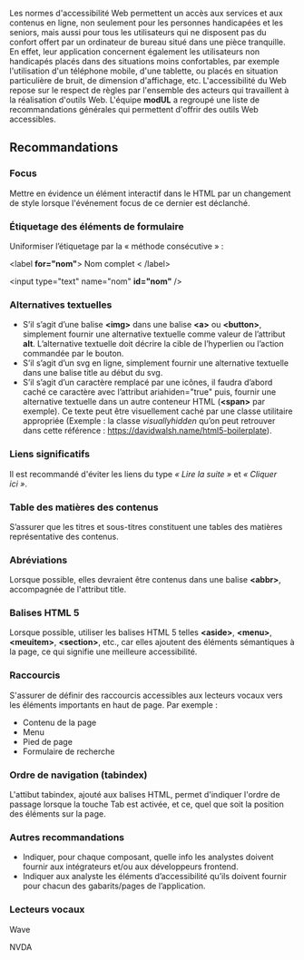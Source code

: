 Les normes d'accessibilité Web permettent un accès aux services et aux contenus en ligne, non seulement pour les personnes handicapées et les seniors, mais aussi pour tous les utilisateurs qui ne disposent pas du confort offert par un ordinateur de bureau situé dans une pièce tranquille. En effet, leur application concernent également les utilisateurs non handicapés placés dans des situations moins confortables, par exemple l'utilisation d'un téléphone mobile, d'une tablette, ou placés en situation particulière de bruit, de dimension d'affichage, etc. L'accessibilité du Web repose sur le respect de règles par l'ensemble des acteurs qui travaillent à la réalisation d'outils Web. L'équipe **modUL** a regroupé une liste de recommandations générales qui permettent d'offrir des outils Web accessibles.

## Recommandations

### Focus
Mettre en évidence un élément interactif dans le HTML par un changement de style lorsque l'événement focus de ce dernier est déclanché.

### Étiquetage des éléments de formulaire
Uniformiser l’étiquetage par la «&nbsp;méthode consécutive&nbsp;»&nbsp;:

<m-panel class="m-u--margin-top">
    <p>&lt;label <b>for="nom"</b>&gt; Nom complet &lt;&nbsp;/label&gt;</p>
    <p>&lt;input type="text" name="nom" <b>id="nom"</b>&nbsp;/&gt;</p>
</m-panel>

### Alternatives textuelles
* S’il s’agit d’une balise **&lt;img&gt;** dans une balise **&lt;a&gt;** ou **&lt;button&gt;**, simplement fournir une alternative textuelle comme valeur de l’attribut **alt**. L’alternative textuelle doit décrire la cible de l’hyperlien ou l’action commandée par le bouton.
* S’il s’agit d’un svg en ligne, simplement fournir une alternative textuelle dans une balise title au début du svg.
* S’il s’agit d’un caractère remplacé par une icônes, il faudra d’abord caché ce caractère avec l’attribut ariahiden="true" puis, fournir une alternative textuelle dans un autre conteneur HTML (**&lt;span&gt;** par exemple). Ce texte peut être visuellement caché par une classe utilitaire appropriée (Exemple : la classe *visuallyhidden* qu’on peut retrouver dans cette référence : <m-link mode="link" url="https://davidwalsh.name/html5-boilerplate" target="_blank">https://davidwalsh.name/html5-boilerplate</m-link>).

### Liens significatifs
Il est recommandé d'éviter les liens du type *«&nbsp;Lire la suite&nbsp;»* et *«&nbsp;Cliquer ici&nbsp;»*.

### Table des matières des contenus
S’assurer que les titres et sous-titres constituent une tables des matières représentative des contenus.

### Abréviations
Lorsque possible, elles devraient être contenus dans une balise **&lt;abbr&gt;**, accompagnée de l'attribut title.

### Balises HTML 5
Lorsque possible, utiliser les balises HTML 5 telles **&lt;aside&gt;**, **&lt;menu&gt;**, **&lt;meuitem&gt;**, **&lt;section&gt;**, etc., car elles ajoutent des éléments sémantiques à la page, ce qui signifie une meilleure accessibilité.

### Raccourcis
S'assurer de définir des raccourcis accessibles aux lecteurs vocaux vers les éléments importants en haut de page. Par exemple&nbsp;:
* Contenu de la page
* Menu
* Pied de page
* Formulaire de recherche

### Ordre de navigation (tabindex)
L'attibut tabindex, ajouté aux balises HTML, permet d'indiquer l'ordre de passage lorsque la touche Tab est activée, et ce, quel que soit la position des éléments sur la page.

### Autres recommandations
* Indiquer, pour chaque composant, quelle info les analystes doivent fournir aux intégrateurs et/ou aux développeurs frontend.
* Indiquer aux analyste les éléments d’accessibilité qu’ils doivent fournir pour chacun des gabarits/pages de l’application.

### Lecteurs vocaux
<m-link mode="link" url="https://chrome.google.com/webstore/detail/wave-evaluation-tool/jbbplnpkjmmeebjpijfedlgcdilocofh" target="_blank" :icon="true">Wave</m-link>

<m-link mode="link" url="https://www.nvda-fr.org/download/" target="_blank" :icon="true">NVDA</m-link>